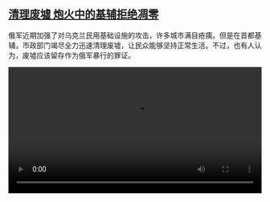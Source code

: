 <!--1667119624000-->
[清理废墟 炮火中的基辅拒绝凋零](https://www.dw.com/zh/%E6%B8%85%E7%90%86%E5%BA%9F%E5%A2%9F%20%E7%82%AE%E7%81%AB%E4%B8%AD%E7%9A%84%E5%9F%BA%E8%BE%85%E6%8B%92%E7%BB%9D%E5%87%8B%E9%9B%B6/a-63564677)
------

<p>俄军近期加强了对乌克兰民用基础设施的攻击，许多城市满目疮痍。但是在首都基辅，市政部门竭尽全力迅速清理废墟，让民众能够坚持正常生活。不过，也有人认为，废墟应该留存作为俄军暴行的罪证。</small></p><video src="https://tvdownloaddw-a.akamaihd.net/dwtv_video/flv/vdt_zh/2022/bchi221026_001_kyiv_01r_AVC_1280x720.mp4" controls style="width:100%"></video>
